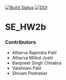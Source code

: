 [![Build Status](https://app.travis-ci.com/atharva1996/SE_HW2b.svg?branch=main)](https://app.travis-ci.com/atharva1996/SE_HW2b)
[![DOI](https://zenodo.org/badge/atharva1996.svg)](https://zenodo.org/badge/latestdoi/atharva1996)

# SE_HW2b


### Contributors
* Atharva Rajendra Patil
* Atharva Milind Joshi
* Banpreet Singh Chhabra
* Vaishnavi Patil
* Shivam Pednekar
